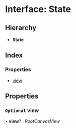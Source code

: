 # Interface: State

## Hierarchy

* **State**

## Index

### Properties

* [view](state.md#optional-view)

## Properties

### `Optional` view

• **view**? : *RootCanvasView*
